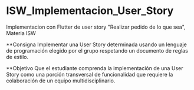 # ISW_Implementacion_User_Story
Implementacion con Flutter de user story "Realizar pedido de lo que sea", Materia ISW

**Consigna
Implementar una User Story determinada usando un lenguaje de programación elegido por el grupo respetando un documento de reglas de estilo.

**Objetivo
Que el estudiante comprenda la implementación de una User Story como una porción transversal de funcionalidad que requiere la colaboración de un equipo multidisciplinario.
